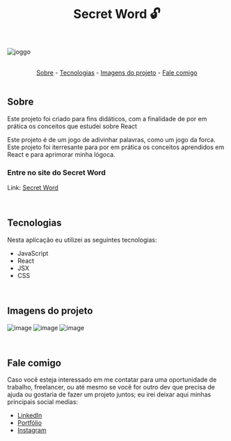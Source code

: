 <h1 align="center">Secret Word 🔓</h1>

<br>

![joggo](https://user-images.githubusercontent.com/75648386/195444802-8b267cb8-c63e-4f51-a84d-cb774dab9850.gif)

<br>

<div align="center">
  <a href="#sobre">Sobre</a> -
  <a href="#tecnologias">Tecnologias</a> -
  <a href="#imagens-do-projeto">Imagens do projeto</a> -
  <a href="#fale-comigo">Fale comigo</a>
</div>

<br>

## Sobre

<p>Este projeto foi criado para fins didáticos, com a finalidade de por em prática os conceitos que estudei sobre React</p>
<p>Este projeto é de um jogo de adivinhar palavras, como um jogo da forca. Este projeto foi iterresante para por em prática os conceitos aprendidos em React e para aprimorar minha lógoca.</p>

### Entre no site do Secret Word

Link: <a href="https://secret-word-luizmeraki.vercel.app/" target="blank">Secret Word</a>

<br>

## Tecnologias

<p>Nesta aplicação eu utilizei as seguintes tecnologias:</p>

<ul>
  <li>JavaScript</li>
  <li>React</li>
  <li>JSX</li>
  <li>CSS</li>
</ul>

<p></p>

<br>

## Imagens do projeto

![image](https://user-images.githubusercontent.com/75648386/195444096-60614271-3827-4886-abcc-2d5e86069fc5.png)
![image](https://user-images.githubusercontent.com/75648386/195444192-765b3115-3023-4651-98b3-9e9eb036a7c2.png)
![image](https://user-images.githubusercontent.com/75648386/195444357-f6f4d90f-5995-4485-ab46-272c23d2dec2.png)

<br>

## Fale comigo

<p>Caso você esteja interessado em me contatar para uma oportunidade de trabalho, freelancer, ou até mesmo se você for outro dev que precisa de ajuda ou gostaria de fazer
  um projeto juntos; eu irei deixar aqui minhas principais social medias:
</p>

<ul>
  <li><a href="https://www.linkedin.com/in/luiz-henrique-dev-frontend/" target="_blank">LinkedIn</a></li>
  <li><a href="https://portfolio-luizmeraki.vercel.app/" target="_blank">Portfólio</a></li>
  <li><a href="https://www.instagram.com/luizmeraki/" target="_blank">Instagram</a></li>
</ul>
